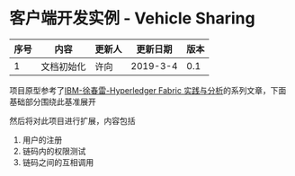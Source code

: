 # 客户端开发实例 - Vehicle Sharing

序号 | 内容 | 更新人 | 更新日期 | 版本
---| --- | --- | --- | ---
1 | 文档初始化 | 许向 | 2019-3-4 | 0.1


项目原型参考了[IBM-徐春雷-Hyperledger Fabric 实践与分析](https://www.ibm.com/developerworks/cn/cloud/library/cl-lo-hyperledger-fabric-practice-analysis2/index.html?ca=drs-)的系列文章，下面基础部分围绕此基准展开

然后将对此项目进行扩展，内容包括

1. 用户的注册
2. 链码内的权限测试
3. 链码之间的互相调用
